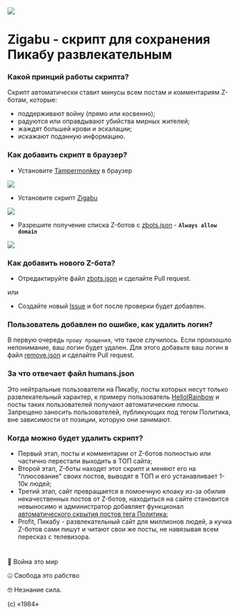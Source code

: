 <img src="https://zigabu.github.io/logo.png?v2">

# Zigabu - скрипт для сохранения Пикабу развлекательным

### Какой принций работы скрипта?
Скрипт автоматически ставит минусы всем постам и комментариям Z-ботам, которые:
 - поддерживают войну (прямо или косвенно);
 - радуются или оправдывают убийства мирных жителей;
 - жаждят большей крови и эскалации;
 - искажают поданную информацию.

### Как добавить скрипт в браузер?
- Установите <a href="https://www.tampermonkey.net/">Tampermonkey</a> в браузер

<a href="https://www.tampermonkey.net/"><img src="https://zigabu.github.io/tutorial/1.png?v1"></a>

- Установите скрипт <a href="https://zigabu.github.io/zigabu.user.js">Zigabu</a>

<a href="https://zigabu.github.io/zigabu.user.js"><img src="https://zigabu.github.io/tutorial/2.png?v1"></a>

- Разрешите получение списка Z-ботов с <a href="https://zigabu.github.io/zbots.json">zbots.json</a> - **`Always allow domain`**

<a href="https://zigabu.github.io/zbots.json"><img src="https://zigabu.github.io/tutorial/3.png?v1"></a>

### Как добавить нового Z-бота?
- Отредактируйте файл <a href="https://github.com/zigabu/zigabu.github.io/blob/main/zbots.json">zbots.json</a> и сделайте Pull request.

или

- Создайте новый <a href="https://github.com/zigabu/zigabu.github.io/issues">Issue</a> и бот после проверки будет добавлен.

### Пользователь добавлен по ошибке, как удалить логин?
В первую очередь `прошу прощения`, что такое случилось. Если произошло непонимание, ваш логин будет удален. Для этого добавьте ваш логин в файл <a href="https://github.com/zigabu/zigabu.github.io/blob/main/remove.json">remove.json</a> и сделайте Pull request.

### За что отвечает файл humans.json
Это нейтральные пользователи на Пикабу, посты которых несут только развлекательный характер, к примеру пользователь <a href="https://pikabu.ru/@HelloIRainbow">HelloIRainbow</a> и посты таких пользователей получают автоматические плюсы. Запрещено заносить пользователей, публикующих под тегом Политика, вне зависимости от позиции, которую они занимают.

### Когда можно будет удалить скрипт?
- Первый этап, посты и комментарии от Z-ботов полностью или частично перестали выходить в ТОП сайта;
- Второй этап, Z-боты находят этот скрипт и меняют его на "плюсование" своих постов, выводят в ТОП и его устанавливает 1-10к людей;
- Третий этап, сайт превращается в помоечную клоаку из-за обилия некачественных постов от Z-ботов, находиться на сайте становится невыносимо и администратор добавляет функционал <a href="https://pikabu.ru/story/predlozheniya_po_uluchsheniyu_pikabu_9031841">автоматического скрытия постов тега Политика</a>;
- Profit, Пикабу - развлекательный сайт для миллионов людей, а кучка Z-ботов сами пишут и читают свои же посты, не навязывая всем пересказ с телевизора.

#

🤯 Война это мир

🤐 Свобода это рабство

🤓 Незнание сила.

(c) «1984»
